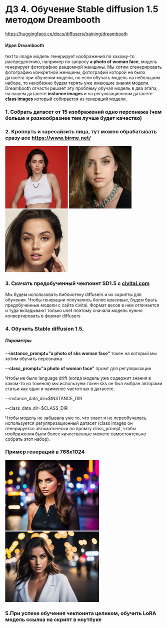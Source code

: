 # ДЗ 4. Обучение Stable diffusion 1.5 методом Dreambooth

https://huggingface.co/docs/diffusers/training/dreambooth

#### Идея Dreambooth
text to image модель генерирует изображения по какому-то распределению, например по запросу **a photo of woman face**, модель генерирует фотографию рандомной женщины. Мы хотим сгенерировать фотографию конкретной женщины, фотографий которой не было датасета при обучении модели, но если обучать модель на небольшом наборе, то неизбежно будем терять уже имеющие знания модели. Dreambooth отчасти решает эту проблему обучая модель в два этапа, на нашем датасете **instance images** и на регулязационном датасете **class images** который собирается из генераций модели. 


### 1. Собрать датасет от 15 изображений одно персонажа (чем больше и разнообразнее тем лучше будет качество)


### 2. Кропнуть и заресайзить лица, тут можно обрабатывать сразу все https://www.birme.net/

<p>
<img src="train_images_example/2.png" alt="example" width="200" />
<img src="train_images_example/8.jpg" alt="example" width="200" />
<img src="train_images_example/18.jpg" alt="example" width="200" />
</p>

### 3. Скачать предобученный чекпоинт SD1.5 с [civitai.com](https://civitai.com/) 

Мы будем использовать библиотеку diffusers и их скрипты для обучения. Чтобы генерации получались более красивые, будем брать предобученные модели с сайта civitai. Формат весов в нем отличается и туда вкладывают только unet поэтому сначала модель нужно конвертировать в формат diffusers 

### 4. Обучить Stable diffusion 1.5.

##### Параметры 
 **--instance_prompt="a photo of sks woman face"** токен на который мы хотим обучить персонажа  

**--class_prompt="a photo of woman face"** промт для регуляризации

Чтобы не было language drift (когда модель уже содержит знания в каком-то из токенов) мы используем токен sks он был выбран авторами статьи как один и наименее частотных в датасете. 

--instance_data_dir=$INSTANCE_DIR 

--class_data_dir=$CLASS_DIR

Чтобы модель не забывала уже то, что знает и не переобучалась используется регуляризационный датасет (class images он генерируется автоматически по промту class_prompt, чтобы изображения были более качественные можете самостоятельно собрать этот набор). 

### Пример генераций в 768х1024

<p>
<img src="test_images/1.png" alt="example" width="300" />
<img src="test_images/2.png" alt="example" width="300" />
</p>

### 5.При успехе обучения чекпоинта целиком, обучить LoRA модель ссылка на скрипт в ноутбуке 


